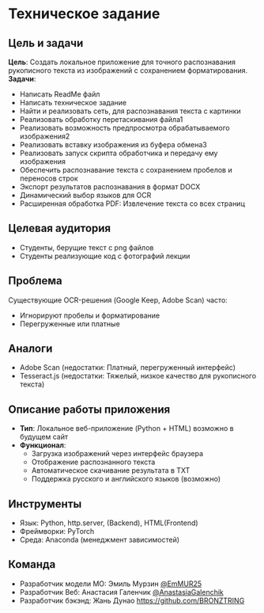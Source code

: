 # Техническое задание  

## Цель и задачи  
**Цель**: Создать локальное приложение для точного распознавания рукописного текста из изображений с сохранением форматирования.
**Задачи**: 
- Написать ReadMe файл
- Написать техническое задание
- Найти и реализовать сеть, для распознавания текста с картинки
- Реализовать обработку перетаскивания файла1
- Реализовать возможность предпросмотра обрабатываемого изображения2
- Реализовать вставку изображения из буфера обмена3
- Реализовать запуск скрипта обработчика и передачу ему изображения
- Обеспечить распознавание текста с сохранением пробелов и переносов строк
- Экспорт результатов распознавания в формат DOCX
- Динамический выбор языков для OCR
- Расширенная обработка PDF: Извлечение текста со всех страниц


## Целевая аудитория  
- Студенты, берущие текст с png файлов
- Студенты реализующие код с фотографий лекции


## Проблема  
Существующие OCR-решения (Google Keep, Adobe Scan) часто:
- Игнорируют пробелы и форматирование
- Перегруженные или платные


## Аналоги  
- Adobe Scan (недостатки: Платный, перегруженный интерфейс)
- Tesseract.js (недостатки: Тяжелый, низкое качество для рукописного текста)
  
## Описание работы приложения  
- **Тип**: Локальное веб-приложение (Python + HTML) возможно в будущем сайт 
- **Функционал**:  
  - Загрузка изображений через интерфейс браузера 
  - Отображение распознанного текста
  - Автоматическое скачивание результата в TXT
  - Поддержка русского и английского языков (возможно)

## Инструменты  
- Язык: Python, http.server, (Backend), HTML(Frontend) 
- Фреймворки: PyTorch   
- Среда: Anaconda (менеджмент зависимостей)  

## Команда  
- Разработчик модели МО: Эмиль Мурзин [@EmMUR25](https://github.com/EmMUR25)
- Разработчик Веб: Анастасия Галенчик [@AnastasiaGalenchik](https://github.com/AnastasiaGalenchik)
- Разработчик бэкэнд: Жань Дунао https://github.com/BRONZTRING 

